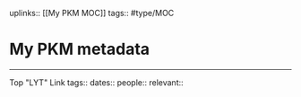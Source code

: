 uplinks:: [[My PKM MOC]]
tags:: #type/MOC 

# My PKM metadata
---
Top "LYT" 
Link tags:: 
dates:: 
people:: 
relevant::
